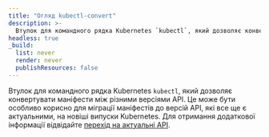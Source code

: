 ```yaml
---
title: "Огляд kubectl-convert"
description: >-
  Втулок для командного рядка Kubernetes `kubectl`, який дозволяє конвертувати маніфести між різними версіями API.
headless: true
_build:
  list: never
  render: never
  publishResources: false
---
```


Втулок для командного рядка Kubernetes `kubectl`, який дозволяє конвертувати маніфести між різними версіями API. Це може бути особливо корисно для міграції маніфестів до версій API, які все ще є актуальними, на новіші випуски Kubernetes. Для отримання додаткової інформації відвідайте [перехід на актуальні API](/docs/reference/using-api/deprecation-guide/#migrate-to-non-deprecated-apis).
